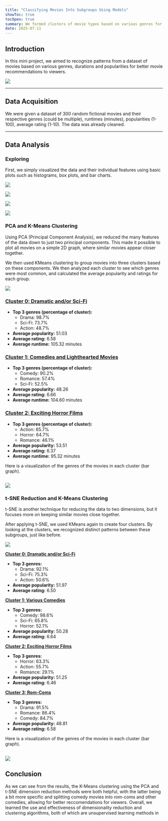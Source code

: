 ```yaml
---
title: "Classifying Movies Into Subgroups Using Models"
showToc: true
tocOpen: true
summary: We formed clusters of movie types based on various genres for better movie recommendations for viewers. 
date: 2025-07-11
---
```


## Introduction

In this mini project, we aimed to recognize patterns from a dataset of movies based on various genres, durations and popularities for better movie recommendations to viewers. 

![](movietable.png#center)

---
## Data Acquisition 

We were given a dataset of 300 random fictional movies and their respective genres (could be multiple), runtimes (minutes), popularities (1-100), average rating (1-10). The data was already cleaned.

---
## Data Analysis 

### Exploring

First, we simply visualized the data and their individual features using basic plots such as histograms, box plots, and bar charts. 

![](popularity.png#center)

![](runtime.png#center)

![](voteavg.png#center)

![](genres.png#center)

### PCA and K-Means Clustering 

Using PCA (Principal Component Analysis), we reduced the many features of the data down to just two principal components. This made it possible to plot all movies on a simple 2D graph, where similar movies appear closer together. 

We then used KMeans clustering to group movies into three clusters based on these components. We then analyzed each cluster to see which genres were most common, and calculated the average popularity and ratings for each group.

![](pcakmeans.png#center)

### <u>Cluster 0: Dramatic and/or Sci-Fi</u>

- **Top 3 genres (percentage of cluster):**
    - Drama: 98.7%
    - Sci-Fi: 73.7%
    - Action: 48.7%
- **Average popularity:** 51.03
- **Average rating:** 6.58
- **Average runtime:** 105.32 minutes



### <u>Cluster 1: Comedies and Lighthearted Movies</u>

- **Top 3 genres (percentage of cluster):**
    - Comedy: 90.2%
    - Romance: 57.4%
    - Sci-Fi: 52.5%
- **Average popularity:** 48.26
- **Average rating:** 6.66
- **Average runtime:** 104.60 minutes



### <u>Cluster 2: Exciting Horror Films</u>

- **Top 3 genres (percentage of cluster):**
    - Action: 65.7%
    - Horror: 64.7%
    - Romance: 46.1%
- **Average popularity:** 53.51
- **Average rating:** 6.37
- **Average runtime:** 95.32 minutes

Here is a visualization of the genres of the movies in each cluster (bar graph).

![](genrepca.png#center)
---



### t-SNE Reduction and K-Means Clustering 

t-SNE is another technique for reducing the data to two dimensions, but it focuses more on keeping similar movies close together. 

After applying t-SNE, we used KMeans again to create four clusters. By looking at the clusters, we recognized distinct patterns between these subgroups, just like before. 

![](tsnekmeans.png#center)

**<u>Cluster 0: Dramatic and/or Sci-Fi</u>**

- **Top 3 genres:**
    - Drama: 92.1%
    - Sci-Fi: 75.3%
    - Action: 50.6%
- **Average popularity:** 51.97
- **Average rating:** 6.50



**<u>Cluster 1: Various Comedies</u>**

- **Top 3 genres:**
    - Comedy: 98.6%
    - Sci-Fi: 65.8%
    - Horror: 52.1%
- **Average popularity:** 50.28
- **Average rating:** 6.64



**<u>Cluster 2: Exciting Horror Films</u>**

- **Top 3 genres:**
    - Horror: 63.3%
    - Action: 55.7%
    - Romance: 29.1%
- **Average popularity:** 51.25
- **Average rating:** 6.46



**<u>Cluster 3: Rom-Coms</u>**

- **Top 3 genres:**
    - Drama: 91.5%
    - Romance: 86.4%
    - Comedy: 84.7%
- **Average popularity:** 48.81
- **Average rating:** 6.58

Here is a visualization of the genres of the movies in each cluster (bar graph).

![](genretsne.png#center)
---

## Conclusion 

As we can see from the results, the K-Means clustering using the PCA and t-SNE dimension reduction methods were both helpful, with the latter being a bit more specific and splitting comedy movies into rom-coms and other comedies, allowing for better reccomendations for viewers. Overall, we learned the use and effectiveness of dimensionality reduction and clustering algorithms, both of which are unsupervised learning methods in
